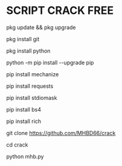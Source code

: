 # SCRIPT CRACK FREE

 pkg update && pkg upgrade

 pkg install git

 pkg install python

 python -m pip install --upgrade pip

 pip install mechanize

 pip install requests

 pip install stdiomask

 pip install bs4

 pip install rich

 git clone https://github.com/MHBD66/crack

 cd crack

 python mhb.py
